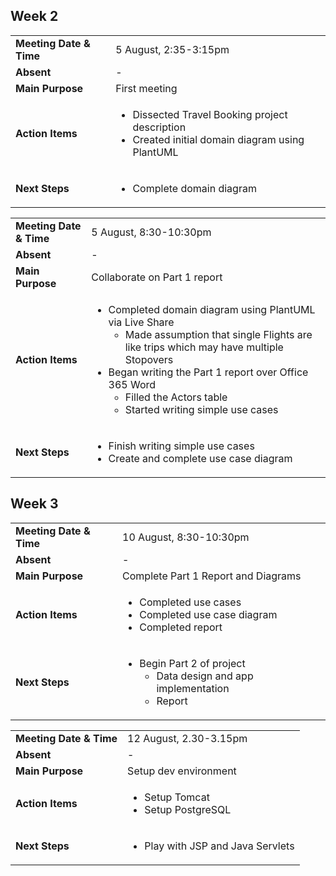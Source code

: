 

## Week 2

| | |
| - | - |
| **Meeting Date & Time** | 5 August, 2:35-3:15pm |
| **Absent** | - |
| **Main Purpose** | First meeting |
| **Action Items** | <ul><li>Dissected Travel Booking project description</li><li>Created initial domain diagram using PlantUML</li></ul> |
| **Next Steps** | <ul><li>Complete domain diagram </li></ul> |

| | |
| - | - |
| **Meeting Date & Time** | 5 August, 8:30-10:30pm |
| **Absent** | - |
| **Main Purpose** | Collaborate on Part 1 report |
| **Action Items** | <ul><li>Completed domain diagram using PlantUML via Live Share<ul><li>Made assumption that single Flights are like trips which may have multiple Stopovers</li></ul></li><li>Began writing the Part 1 report over Office 365 Word<ul><li>Filled the Actors table</li><li>Started writing simple use cases</li></ul></li></ul> |
| **Next Steps** | <ul><li>Finish writing simple use cases</li><li>Create and complete use case diagram</li></ul> |

## Week 3
| | |
| - | - |
| **Meeting Date & Time** | 10 August, 8:30-10:30pm |
| **Absent** | - |
| **Main Purpose** | Complete Part 1 Report and Diagrams |
| **Action Items** | <ul><li>Completed use cases</li><li>Completed use case diagram</li><li>Completed report</li></ul> |
| **Next Steps** | <ul><li>Begin Part 2 of project<ul><li>Data design and app implementation</li><li>Report</li></ul></li></ul> |

| | |
| - | - |
| **Meeting Date & Time** | 12 August, 2.30-3.15pm |
| **Absent** | - |
| **Main Purpose** | Setup dev environment |
| **Action Items** | <ul><li>Setup Tomcat</li><li>Setup PostgreSQL</li></ul> |
| **Next Steps** | <ul><li>Play with JSP and Java Servlets</li></ul> |

